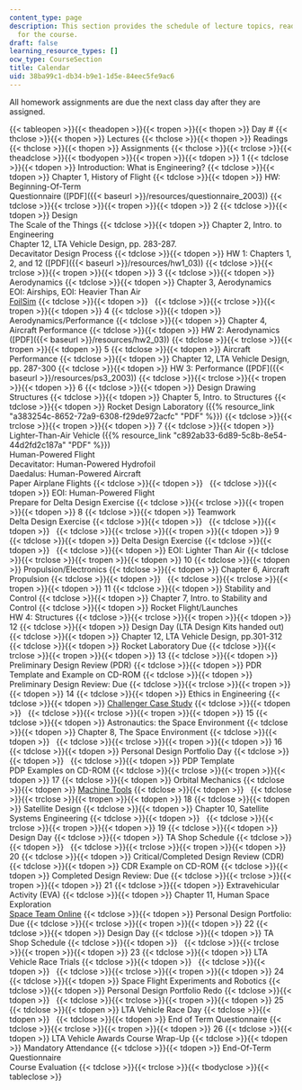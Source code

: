 ```yaml
---
content_type: page
description: This section provides the schedule of lecture topics, readings, and assignments
  for the course.
draft: false
learning_resource_types: []
ocw_type: CourseSection
title: Calendar
uid: 38ba99c1-db34-b9e1-1d5e-84eec5fe9ac6
---
```

All homework assignments are due the next class day after they are assigned.

{{< tableopen >}}{{< theadopen >}}{{< tropen >}}{{< thopen >}}
Day #
{{< thclose >}}{{< thopen >}}
Lectures
{{< thclose >}}{{< thopen >}}
Readings
{{< thclose >}}{{< thopen >}}
Assignments
{{< thclose >}}{{< trclose >}}{{< theadclose >}}{{< tbodyopen >}}{{< tropen >}}{{< tdopen >}}
1
{{< tdclose >}}{{< tdopen >}}
Introduction: What is Engineering?
{{< tdclose >}}{{< tdopen >}}
Chapter 1, History of Flight
{{< tdclose >}}{{< tdopen >}}
HW: Beginning-Of-Term    
Questionnaire (\[PDF\]({{< baseurl >}}/resources/questionnaire\_2003))
{{< tdclose >}}{{< trclose >}}{{< tropen >}}{{< tdopen >}}
2
{{< tdclose >}}{{< tdopen >}}
Design    
The Scale of the Things
{{< tdclose >}}{{< tdopen >}}
Chapter 2, Intro. to Engineering    
Chapter 12, LTA Vehicle Design, pp. 283-287.    
Decavitator Design Process
{{< tdclose >}}{{< tdopen >}}
HW 1: Chapters 1, 2, and 12 (\[PDF\]({{< baseurl >}}/resources/hw1\_03))
{{< tdclose >}}{{< trclose >}}{{< tropen >}}{{< tdopen >}}
3
{{< tdclose >}}{{< tdopen >}}
Aerodynamics
{{< tdclose >}}{{< tdopen >}}
Chapter 3, Aerodynamics    
EOI: Airships, EOI: Heavier Than Air    
[FoilSim](http://www.grc.nasa.gov/WWW/K-12/FoilSim/index.html)
{{< tdclose >}}{{< tdopen >}}
 
{{< tdclose >}}{{< trclose >}}{{< tropen >}}{{< tdopen >}}
4
{{< tdclose >}}{{< tdopen >}}
Aerodynamics/Performance
{{< tdclose >}}{{< tdopen >}}
Chapter 4, Aircraft Performance
{{< tdclose >}}{{< tdopen >}}
HW 2: Aerodynamics (\[PDF\]({{< baseurl >}}/resources/hw2\_03))
{{< tdclose >}}{{< trclose >}}{{< tropen >}}{{< tdopen >}}
5
{{< tdclose >}}{{< tdopen >}}
Aircraft Performance
{{< tdclose >}}{{< tdopen >}}
Chapter 12, LTA Vehicle Design, pp. 287-300
{{< tdclose >}}{{< tdopen >}}
HW 3: Performance (\[PDF\]({{< baseurl >}}/resources/ps3\_2003))
{{< tdclose >}}{{< trclose >}}{{< tropen >}}{{< tdopen >}}
6
{{< tdclose >}}{{< tdopen >}}
Design Drawing Structures
{{< tdclose >}}{{< tdopen >}}
Chapter 5, Intro. to Structures
{{< tdclose >}}{{< tdopen >}}
Rocket Design Laboratory ({{% resource_link "a383254c-8652-72a9-6308-f29de972acfc" "PDF" %}})
{{< tdclose >}}{{< trclose >}}{{< tropen >}}{{< tdopen >}}
7
{{< tdclose >}}{{< tdopen >}}
Lighter-Than-Air Vehicle ({{% resource_link "c892ab33-6d89-5c8b-8e54-44d2fd2c187a" "PDF" %}})    
Human-Powered Flight    
Decavitator: Human-Powered Hydrofoil    
Daedalus: Human-Powered Aircraft    
Paper Airplane Flights
{{< tdclose >}}{{< tdopen >}}
 
{{< tdclose >}}{{< tdopen >}}
EOI: Human-Powered Flight    
Prepare for Delta Design Exercise
{{< tdclose >}}{{< trclose >}}{{< tropen >}}{{< tdopen >}}
8
{{< tdclose >}}{{< tdopen >}}
Teamwork    
Delta Design Exercise
{{< tdclose >}}{{< tdopen >}}
 
{{< tdclose >}}{{< tdopen >}}
 
{{< tdclose >}}{{< trclose >}}{{< tropen >}}{{< tdopen >}}
9
{{< tdclose >}}{{< tdopen >}}
Delta Design Exercise
{{< tdclose >}}{{< tdopen >}}
 
{{< tdclose >}}{{< tdopen >}}
EOI: Lighter Than Air
{{< tdclose >}}{{< trclose >}}{{< tropen >}}{{< tdopen >}}
10
{{< tdclose >}}{{< tdopen >}}
Propulsion/Electronics
{{< tdclose >}}{{< tdopen >}}
Chapter 6, Aircraft Propulsion
{{< tdclose >}}{{< tdopen >}}
 
{{< tdclose >}}{{< trclose >}}{{< tropen >}}{{< tdopen >}}
11
{{< tdclose >}}{{< tdopen >}}
Stability and Control
{{< tdclose >}}{{< tdopen >}}
Chapter 7, Intro. to Stability and Control
{{< tdclose >}}{{< tdopen >}}
Rocket Flight/Launches    
HW 4: Structures
{{< tdclose >}}{{< trclose >}}{{< tropen >}}{{< tdopen >}}
12
{{< tdclose >}}{{< tdopen >}}
Design Day (LTA Design Kits handed out)
{{< tdclose >}}{{< tdopen >}}
Chapter 12, LTA Vehicle Design, pp.301-312
{{< tdclose >}}{{< tdopen >}}
Rocket Laboratory Due
{{< tdclose >}}{{< trclose >}}{{< tropen >}}{{< tdopen >}}
13
{{< tdclose >}}{{< tdopen >}}
Preliminary Design Review (PDR)
{{< tdclose >}}{{< tdopen >}}
PDR Template and Example on CD-ROM
{{< tdclose >}}{{< tdopen >}}
Preliminary Design Review: Due
{{< tdclose >}}{{< trclose >}}{{< tropen >}}{{< tdopen >}}
14
{{< tdclose >}}{{< tdopen >}}
Ethics in Engineering
{{< tdclose >}}{{< tdopen >}}
[Challenger Case Study](http://web.archive.org/web/20160306184335/http://www.onlineethics.org/cms/glossary/12893.aspx)
{{< tdclose >}}{{< tdopen >}}
 
{{< tdclose >}}{{< trclose >}}{{< tropen >}}{{< tdopen >}}
15
{{< tdclose >}}{{< tdopen >}}
Astronautics: the Space Environment
{{< tdclose >}}{{< tdopen >}}
Chapter 8, The Space Environment
{{< tdclose >}}{{< tdopen >}}
 
{{< tdclose >}}{{< trclose >}}{{< tropen >}}{{< tdopen >}}
16
{{< tdclose >}}{{< tdopen >}}
Personal Design Portfolio Day
{{< tdclose >}}{{< tdopen >}}
 
{{< tdclose >}}{{< tdopen >}}
PDP Template    
PDP Examples on CD-ROM
{{< tdclose >}}{{< trclose >}}{{< tropen >}}{{< tdopen >}}
17
{{< tdclose >}}{{< tdopen >}}
Orbital Mechanics
{{< tdclose >}}{{< tdopen >}}
[Machine Tools](http://web.archive.org/web/20050923074310/http://web.mit.edu/2.670/www/Tutorials/Machining/Description.html)
{{< tdclose >}}{{< tdopen >}}
 
{{< tdclose >}}{{< trclose >}}{{< tropen >}}{{< tdopen >}}
18
{{< tdclose >}}{{< tdopen >}}
Satellite Design
{{< tdclose >}}{{< tdopen >}}
Chapter 10, Satellite Systems Engineering
{{< tdclose >}}{{< tdopen >}}
 
{{< tdclose >}}{{< trclose >}}{{< tropen >}}{{< tdopen >}}
19
{{< tdclose >}}{{< tdopen >}}
Design Day
{{< tdclose >}}{{< tdopen >}}
TA Shop Schedule
{{< tdclose >}}{{< tdopen >}}
 
{{< tdclose >}}{{< trclose >}}{{< tropen >}}{{< tdopen >}}
20
{{< tdclose >}}{{< tdopen >}}
Critical/Completed Design Review (CDR)
{{< tdclose >}}{{< tdopen >}}
CDR Example on CD-ROM
{{< tdclose >}}{{< tdopen >}}
Completed Design Review: Due
{{< tdclose >}}{{< trclose >}}{{< tropen >}}{{< tdopen >}}
21
{{< tdclose >}}{{< tdopen >}}
Extravehicular Activity (EVA)
{{< tdclose >}}{{< tdopen >}}
Chapter 11, Human Space Exploration    
[Space Team Online](http://web.archive.org/web/20160223191939/http://quest.arc.nasa.gov/space/teachers/suited/0content.html)
{{< tdclose >}}{{< tdopen >}}
Personal Design Portfolio: Due
{{< tdclose >}}{{< trclose >}}{{< tropen >}}{{< tdopen >}}
22
{{< tdclose >}}{{< tdopen >}}
Design Day
{{< tdclose >}}{{< tdopen >}}
TA Shop Schedule
{{< tdclose >}}{{< tdopen >}}
 
{{< tdclose >}}{{< trclose >}}{{< tropen >}}{{< tdopen >}}
23
{{< tdclose >}}{{< tdopen >}}
LTA Vehicle Race Trials
{{< tdclose >}}{{< tdopen >}}
 
{{< tdclose >}}{{< tdopen >}}
 
{{< tdclose >}}{{< trclose >}}{{< tropen >}}{{< tdopen >}}
24
{{< tdclose >}}{{< tdopen >}}
Space Flight Experiments and Robotics
{{< tdclose >}}{{< tdopen >}}
Personal Design Portfolio Redo
{{< tdclose >}}{{< tdopen >}}
 
{{< tdclose >}}{{< trclose >}}{{< tropen >}}{{< tdopen >}}
25
{{< tdclose >}}{{< tdopen >}}
LTA Vehicle Race Day
{{< tdclose >}}{{< tdopen >}}
 
{{< tdclose >}}{{< tdopen >}}
End of Term Questionnaire
{{< tdclose >}}{{< trclose >}}{{< tropen >}}{{< tdopen >}}
26
{{< tdclose >}}{{< tdopen >}}
LTA Vehicle Awards Course Wrap-Up
{{< tdclose >}}{{< tdopen >}}
Mandatory Attendance
{{< tdclose >}}{{< tdopen >}}
End-Of-Term Questionnaire    
Course Evaluation
{{< tdclose >}}{{< trclose >}}{{< tbodyclose >}}{{< tableclose >}}